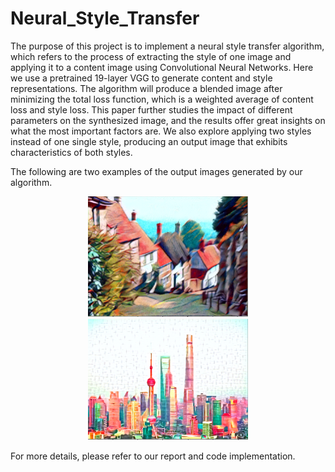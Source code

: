 # Neural_Style_Transfer

The purpose of this project is to implement a neural style transfer algorithm, which refers to the process of extracting the style of one image and applying it to a content image using Convolutional Neural Networks. Here we use a pretrained 19-layer VGG to generate content and style representations. The algorithm will produce a blended image after minimizing the total loss function, which is a weighted average
of content loss and style loss. This paper further studies the impact of different parameters on the synthesized image, and the results offer great insights on what the most important factors are. We also explore applying two styles instead of one single style, producing an output image that exhibits characteristics of both styles.

The following are two examples of the output images generated by our algorithm.

<p align="center">
  <img src="https://github.com/xhqkatrina/Neural_Style_Transfer/blob/master/example_1.PNG" width="256">
  <img src="https://github.com/xhqkatrina/Neural_Style_Transfer/blob/master/example_2.PNG" width="256">
</p>

For more details, please refer to our report and code implementation.
